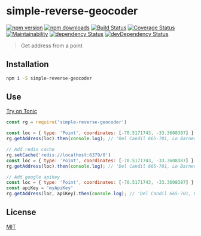 # simple-reverse-geocoder

[![npm version](https://img.shields.io/npm/v/simple-reverse-geocoder.svg)](https://www.npmjs.com/package/simple-reverse-geocoder)
[![npm downloads](https://img.shields.io/npm/dm/simple-reverse-geocoder.svg)](https://www.npmjs.com/package/simple-reverse-geocoder)
[![Build Status](https://img.shields.io/travis/lgaticaq/simple-reverse-geocoder.svg)](https://travis-ci.org/lgaticaq/simple-reverse-geocoder)
[![Coverage Status](https://img.shields.io/coveralls/lgaticaq/simple-reverse-geocoder/master.svg)](https://coveralls.io/github/lgaticaq/simple-reverse-geocoder?branch=master)
[![Maintainability](https://api.codeclimate.com/v1/badges/e70514e8e89c182b301d/maintainability)](https://codeclimate.com/github/lgaticaq/simple-reverse-geocoder/maintainability)
[![dependency Status](https://img.shields.io/david/lgaticaq/simple-reverse-geocoder.svg)](https://david-dm.org/lgaticaq/simple-reverse-geocoder#info=dependencies)
[![devDependency Status](https://img.shields.io/david/dev/lgaticaq/simple-reverse-geocoder.svg)](https://david-dm.org/lgaticaq/simple-reverse-geocoder#info=devDependencies)

> Get address from a point

## Installation

```bash
npm i -S simple-reverse-geocoder
```

## Use

[Try on Tonic](https://tonicdev.com/npm/simple-reverse-geocoder)
```js
const rg = require('simple-reverse-geocoder')

const loc = { type: 'Point', coordinates: [-70.5171743, -33.3608387] }
rg.getAddress(loc).then(console.log); // 'Del Candil 665-701, Lo Barnechea'

// Add redis cache
rg.setCache('redis://localhost:6379/0')
const loc = { type: 'Point', coordinates: [-70.5171743, -33.3608387] }
rg.getAddress(loc).then(console.log); // 'Del Candil 665-701, Lo Barnechea'

// Add google apikey
const loc = { type: 'Point', coordinates: [-70.5171743, -33.3608387] }
const apiKey = 'myApiKey'
rg.getAddress(loc, apiKey).then(console.log); // 'Del Candil 665-701, Lo Barnechea'
```

## License

[MIT](https://tldrlegal.com/license/mit-license)
